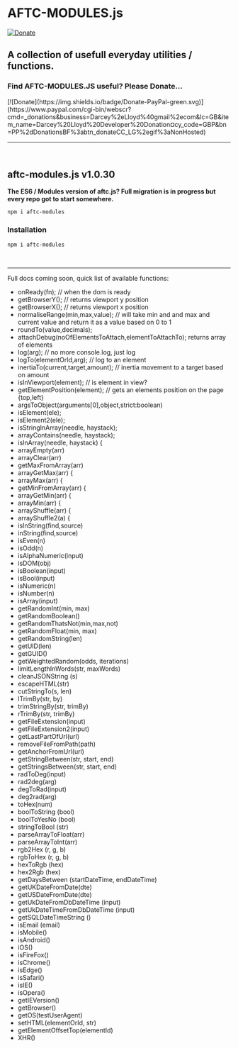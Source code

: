 # <b>AFTC-MODULES.js</b>
[![Donate](https://img.shields.io/badge/Donate-PayPal-green.svg)](https://www.paypal.com/cgi-bin/webscr?cmd=_donations&business=Darcey%2eLloyd%40gmail%2ecom&lc=GB&item_name=Darcey%20Lloyd%20Developer%20Donation&currency_code=GBP&bn=PP%2dDonationsBF%3abtn_donateCC_LG%2egif%3aNonHosted)

## A collection of usefull everyday utilities / functions.


<h3><b>Find AFTC-MODULES.JS useful? Please Donate...</b></h3>
[![Donate](https://img.shields.io/badge/Donate-PayPal-green.svg)](https://www.paypal.com/cgi-bin/webscr?cmd=_donations&business=Darcey%2eLloyd%40gmail%2ecom&lc=GB&item_name=Darcey%20Lloyd%20Developer%20Donation&currency_code=GBP&bn=PP%2dDonationsBF%3abtn_donateCC_LG%2egif%3aNonHosted)


 <hr>
 <br>




 ## <b>aftc-modules.js</b> v1.0.30<br>
 <b>The ES6 / Modules version of aftc.js? Full migration is in progress but every repo got to start somewhere.</b>

 ```
 npm i aftc-modules
 ```






### <b>Installation</b>
```
npm i aftc-modules
```
<br>
<hr>

Full docs coming soon, quick list of available functions:
- onReady(fn); // when the dom is ready
- getBrowserY(); // returns viewport y position
- getBrowserX(); // returns viewport x position
- normaliseRange(min,max,value); // will take min and and max and current value and return it as a value based on 0 to 1
- roundTo(value,decimals);
- attachDebug(noOfElementsToAttach,elementToAttachTo); returns array of elements
- log(arg); // no more console.log, just log
- logTo(elementOrId,arg); // log to an element
- inertiaTo(current,target,amount); // inertia movement to a target based on amount
- isInViewport(element); // is element in view?
- getElementPosition(element); // gets an elements position on the page {top,left}
- argsToObject(arguments[0],object,strict:boolean)
- isElement(ele);
- isElement2(ele);
- isStringInArray(needle, haystack);
- arrayContains(needle, haystack);
- isInArray(needle, haystack) {
- arrayEmpty(arr)
- arrayClear(arr)
- getMaxFromArray(arr)
- arrayGetMax(arr) {
- arrayMax(arr) {
- getMinFromArray(arr) {
- arrayGetMin(arr) {
- arrayMin(arr) {
- arrayShuffle(arr) {
- arrayShuffle2(a) {
- isInString(find,source)
- inString(find,source)
- isEven(n)
- isOdd(n)
- isAlphaNumeric(input)
- isDOM(obj)
- isBoolean(input)
- isBool(input)
- isNumeric(n)
- isNumber(n)
- isArray(input)
- getRandomInt(min, max)
- getRandomBoolean()
- getRandomThatsNot(min,max,not)
- getRandomFloat(min, max)
- getRandomString(len)
- getUID(len)
- getGUID()
- getWeightedRandom(odds, iterations)
- limitLengthInWords(str, maxWords)
- cleanJSONString (s)
- escapeHTML(str)
- cutStringTo(s, len)
- lTrimBy(str, by)
- trimStringBy(str, trimBy)
- rTrimBy(str, trimBy)
- getFileExtension(input)
- getFileExtension2(input)
- getLastPartOfUrl(url)
- removeFileFromPath(path)
- getAnchorFromUrl(url)
- getStringBetween(str, start, end)
- getStringsBetween(str, start, end)
- radToDeg(input)
- rad2deg(arg)
- degToRad(input)
- deg2rad(arg)
- toHex(num)
- boolToString (bool)
- boolToYesNo (bool)
- stringToBool (str)
- parseArrayToFloat(arr)
- parseArrayToInt(arr)
- rgb2Hex (r, g, b)
- rgbToHex (r, g, b)
- hexToRgb (hex)
- hex2Rgb (hex)
- getDaysBetween (startDateTime, endDateTime)
- getUKDateFromDate(dte)
- getUSDateFromDate(dte)
- getUkDateFromDbDateTime (input)
- getUkDateTimeFromDbDateTime  (input)
- getSQLDateTimeString ()
- isEmail (email)
- isMobile()
- isAndroid()
- iOS()
- isFireFox()
- isChrome()
- isEdge()
- isSafari()
- isIE()
- isOpera()
- getIEVersion()
- getBrowser()
- getOS(testUserAgent)
- setHTML(elementOrId, str)
- getElementOffsetTop(elementId)
- XHR()

